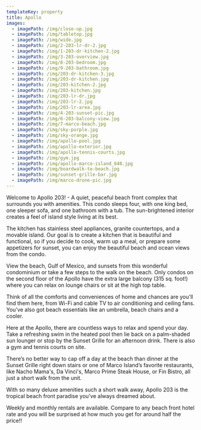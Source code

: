 ```yaml
---
templateKey: property
title: Apollo
images:
  - imagePath: /img/close-up.jpg
  - imagePath: /img/tabletop.jpg
  - imagePath: /img/wide.jpg
  - imagePath: /img/2-203-lr-dr-2.jpg
  - imagePath: /img/1-203-dr-kitchen-2.jpg
  - imagePath: /img/3-203-overview.jpg
  - imagePath: /img/8-203-bedroom.jpg
  - imagePath: /img/9-203-bathroom.jpg
  - imagePath: /img/203-dr-kitchen-3.jpg
  - imagePath: /img/203-dr-kitchen.jpg
  - imagePath: /img/203-kitchen-2.jpg
  - imagePath: /img/203-kitchen.jpg
  - imagePath: /img/203-lr-dr.jpg
  - imagePath: /img/203-lr-2.jpg
  - imagePath: /img/203-lr-area.jpg
  - imagePath: /img/4-203-sunset-pic.jpg
  - imagePath: /img/6-203-balcony-view.jpg
  - imagePath: /img/7-marco-beach.jpg
  - imagePath: /img/sky-purple.jpg
  - imagePath: /img/sky-orange.jpg
  - imagePath: /img/apollo-pool.jpg
  - imagePath: /img/apollo-exterior.jpg
  - imagePath: /img/apollo-tennis-courts.jpg
  - imagePath: /img/gym.jpg
  - imagePath: /img/apollo-marco-island_648.jpg
  - imagePath: /img/boardwalk-to-beach.jpg
  - imagePath: /img/sunset-grille-bar.jpg
  - imagePath: /img/marco-drone-pic.jpg
---
```

Welcome to Apollo 203! - A quiet, peaceful beach front complex that surrounds you with amenities. This condo sleeps four, with one king bed, one sleeper sofa, and one bathroom with a tub. The sun-brightened interior creates a feel of island style living at its best. 

The kitchen has stainless steel appliances, granite countertops, and a movable island.  Our goal is to create a kitchen that is beautiful and functional, so if you decide to cook, warm up a meal, or prepare some appetizers for sunset, you can enjoy the beautiful beach and ocean views from the condo.

View the beach, Gulf of Mexico, and sunsets from this wonderful condominium or take a few steps to the walk on the beach.  Only condos on the second floor of the Apollo have the extra large balcony (315 sq. foot!) where you can relax on lounge chairs or sit at the high top table.

Think of all the comforts and conveniences of home and chances are you’ll find them here, from Wi-Fi and cable TV to air conditioning and ceiling fans. You’ve also got beach essentials like an umbrella, beach chairs and a cooler.

Here at the Apollo, there are countless ways to relax and spend your day. Take a refreshing swim in the heated pool then lie back on a palm-shaded sun lounger or stop by the Sunset Grille for an afternoon drink.  There is also a gym and tennis courts on site.

There’s no better way to cap off a day at the beach than dinner at the Sunset Grille right down stairs or one of Marco Island’s favorite restaurants, like Nacho Mama's, Da Vinci's, Marco Prime Steak House, or Fin Bistro, all just a short walk from the unit.

With so many deluxe amenities such a short walk away, Apollo 203 is the tropical beach front paradise you’ve always dreamed about.

Weekly and monthly rentals are available.  Compare to any beach front hotel rate and you will be surprised at how much you get for around half the price!!
